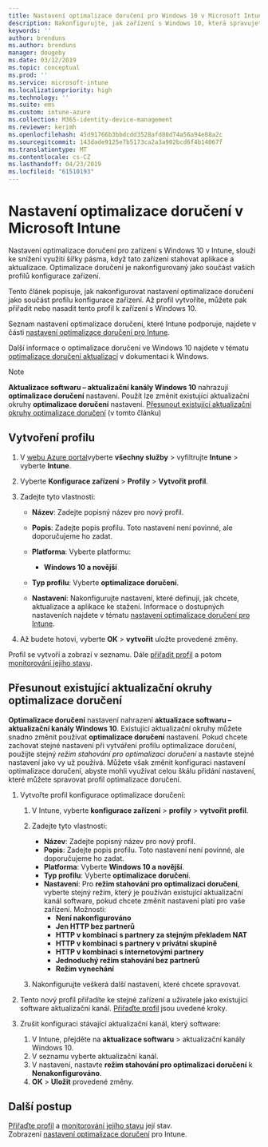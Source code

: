 ```yaml
---
title: Nastavení optimalizace doručení pro Windows 10 v Microsoft Intune – Azure | Dokumentace Microsoftu
description: Nakonfigurujte, jak zařízení s Windows 10, která spravujete přes Intune používat optimalizace doručení. V Intune vytvořte profil konfigurace zařízení k instalaci aktualizace z Internetu. Také zjistit, jak nahradit existující aktualizačních kanálů s profilem optimalizace doručení.
keywords: ''
author: brenduns
ms.author: brenduns
manager: dougeby
ms.date: 03/12/2019
ms.topic: conceptual
ms.prod: ''
ms.service: microsoft-intune
ms.localizationpriority: high
ms.technology: ''
ms.suite: ems
ms.custom: intune-azure
ms.collection: M365-identity-device-management
ms.reviewer: kerimh
ms.openlocfilehash: 45d91766b3bbdcdd3528afd80d74a56a94e88a2c
ms.sourcegitcommit: 143dade9125e7b5173ca2a3a902bcd6f4b14067f
ms.translationtype: MT
ms.contentlocale: cs-CZ
ms.lasthandoff: 04/23/2019
ms.locfileid: "61510193"
---
```

# <a name="delivery-optimization-settings-in-microsoft-intune"></a>Nastavení optimalizace doručení v Microsoft Intune

Nastavení optimalizace doručení pro zařízení s Windows 10 v Intune, slouží ke snížení využití šířky pásma, když tato zařízení stahovat aplikace a aktualizace. Optimalizace doručení je nakonfigurovaný jako součást vašich profilů konfigurace zařízení.  

Tento článek popisuje, jak nakonfigurovat nastavení optimalizace doručení jako součást profilu konfigurace zařízení. Až profil vytvoříte, můžete pak přiřadit nebo nasadit tento profil k zařízení s Windows 10. 

Seznam nastavení optimalizace doručení, které Intune podporuje, najdete v části [nastavení optimalizace doručení pro Intune](delivery-optimization-settings.md).  

Další informace o optimalizace doručení ve Windows 10 najdete v tématu [optimalizace doručení aktualizací](https://docs.microsoft.com/windows/deployment/update/waas-delivery-optimization) v dokumentaci k Windows.  


> [!NOTE]
> **Aktualizace softwaru – aktualizační kanály Windows 10** nahrazují **optimalizace doručení** nastavení. Použít lze změnit existující aktualizační okruhy **optimalizace doručení** nastavení. [Přesunout existující aktualizační okruhy optimalizace doručení](#move-existing-update-rings-to-delivery-optimization) (v tomto článku) 
## <a name="create-the-profile"></a>Vytvoření profilu

1. V [webu Azure portal](https://portal.azure.com)vyberte **všechny služby** > vyfiltrujte **Intune** > vyberte **Intune**.

2. Vyberte **Konfigurace zařízení** > **Profily** > **Vytvořit profil**.

3. Zadejte tyto vlastnosti:

    - **Název**: Zadejte popisný název pro nový profil.
    - **Popis**: Zadejte popis profilu. Toto nastavení není povinné, ale doporučujeme ho zadat.
    - **Platforma**: Vyberte platformu:  

        - **Windows 10 a novější**

    - **Typ profilu**: Vyberte **optimalizace doručení**.
    - **Nastavení**: Nakonfigurujte nastavení, které definují, jak chcete, aktualizace a aplikace ke stažení. Informace o dostupných nastaveních najdete v tématu [nastavení optimalizace doručení pro Intune](delivery-optimization-settings.md).

4. Až budete hotovi, vyberte **OK** > **vytvořit** uložte provedené změny.

Profil se vytvoří a zobrazí v seznamu. Dále [přiřadit profil](device-profile-assign.md) a potom [monitorování jejího stavu](device-profile-monitor.md).

## <a name="move-existing-update-rings-to-delivery-optimization"></a>Přesunout existující aktualizační okruhy optimalizace doručení

**Optimalizace doručení** nastavení nahrazení **aktualizace softwaru – aktualizační kanály Windows 10**. Existující aktualizační okruhy můžete snadno změnit používat **optimalizace doručení** nastavení. Pokud chcete zachovat stejné nastavení při vytváření profilu optimalizace doručení, použijte stejný *režim stahování pro optimalizaci doručení* a nastavte stejné nastavení jako vy už používá. Můžete však změnit konfiguraci nastavení optimalizace doručení, abyste mohli využívat celou škálu přidání nastavení, které můžete spravovat profil optimalizace doručení.

1. Vytvořte profil konfigurace optimalizace doručení:

    1. V Intune, vyberte **konfigurace zařízení** > **profily** > **vytvořit profil**.
    2. Zadejte tyto vlastnosti:

        - **Název**: Zadejte popisný název pro nový profil.
        - **Popis**: Zadejte popis profilu. Toto nastavení není povinné, ale doporučujeme ho zadat.
        - **Platforma**: Vyberte **Windows 10 a novější**.
        - **Typ profilu**: Vyberte **optimalizace doručení**.
        - **Nastavení**: Pro **režim stahování pro optimalizaci doručení**, vyberte stejný režim, který je používán existující aktualizační kanál software, pokud chcete změnit nastavení platí pro vaše zařízení. Možnosti:
            - **Není nakonfigurováno**
            - **Jen HTTP bez partnerů**
            - **HTTP v kombinaci s partnery za stejným překladem NAT**
            - **HTTP v kombinaci s partnery v privátní skupině**
            - **HTTP v kombinaci s internetovými partnery**
            - **Jednoduchý režim stahování bez partnerů**
            - **Režim vynechání**
    3. Nakonfigurujte veškerá další nastavení, které chcete spravovat.
1. Tento nový profil přiřadíte ke stejné zařízení a uživatele jako existující software aktualizační kanál. [Přiřaďte profil](device-profile-assign.md) jsou uvedené kroky.

3. Zrušit konfiguraci stávající aktualizační kanál, který software:
    1. V Intune, přejděte na **aktualizace softwaru** > aktualizační kanály Windows 10.
    2. V seznamu vyberte aktualizační kanál.
    3. V nastavení, nastavte **režim stahování pro optimalizaci doručení** k **Nenakonfigurováno**.
    4. **OK** > **Uložit** provedené změny.

## <a name="next-steps"></a>Další postup

[Přiřaďte profil](device-profile-assign.md) a [monitorování jejího stavu](device-profile-monitor.md) její stav.  
Zobrazení [nastavení optimalizace doručení](delivery-optimization-settings.md) pro Intune.
